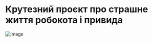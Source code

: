 # Крутезний проєкт про страшне життя робокота і привида

![image](https://github.com/robocode-pb/RC2023/assets/172953581/7191f037-ef4c-4256-8a45-040b633356fe)
